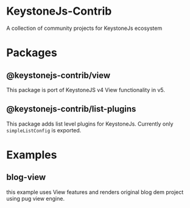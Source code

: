 # KeystoneJs-Contrib

A collection of community projects for KeystoneJs ecosystem

# Packages

## @keystonejs-contrib/view

This package is port of KeystoneJS v4 View functionality in v5.

## @keystonejs-contrib/list-plugins

This package adds list level plugins for KeystoneJs. Currently only `simpleListConfig` is exported.

# Examples

## blog-view

this example uses View features and renders original blog dem project using pug view engine.
